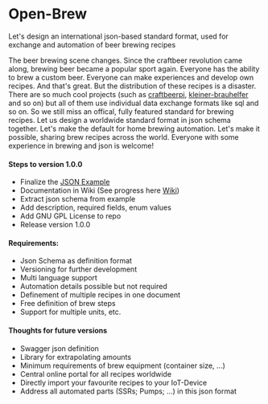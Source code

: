 # Open-Brew
Let's design an international json-based standard format, used for exchange and automation of beer brewing recipes

The beer brewing scene changes. Since the craftbeer revolution came along, brewing beer became a popular sport again. Everyone has the ability to brew a custom beer. Everyone can make experiences and develop own recipes. And that's great. But the distribution of these recipes is a disaster. There are so much cool projects (such as [craftbeerpi](https://github.com/Manuel83/craftbeerpi "Goto craftbeerpi"), [kleiner-brauhelfer](https://github.com/Gremmel/kleiner-brauhelfer "Goto kleiner-brauhelfer") and so on) but all of them use individual data exchange formats like sql and so on. So we still miss an offical, fully featured standard for brewing recipes. Let us design a worldwide standard format in json schema together. Let's make the default for home brewing automation. Let's make it possible, sharing brew recipes across the world. Everyone with some experience in brewing and json is welcome! 

#### Steps to version 1.0.0
- Finalize the [JSON Example](/v1.0.0/open-brew-1-0-0.example.json "JSON Example for Open Brew Version 1.0.0")
- Documentation in Wiki (See progress here [Wiki](https://github.com/SeeSharp7/Open-Brew/wiki))
- Extract json schema from example
- Add description, required fields, enum values
- Add GNU GPL License to repo
- Release version 1.0.0

#### Requirements:
- Json Schema as definition format
- Versioning for further development
- Multi language support
- Automation details possible but not required
- Definement of multiple recipes in one document
- Free definition of brew steps
- Support for multiple units, etc.

#### Thoughts for future versions
- Swagger json definition
- Library for extrapolating amounts
- Minimum requirements of brew equipment (container size, ...)
- Central online portal for all recipes worldwide
- Directly import your favourite recipes to your IoT-Device
- Address all automated parts (SSRs; Pumps; ...) in this json format
